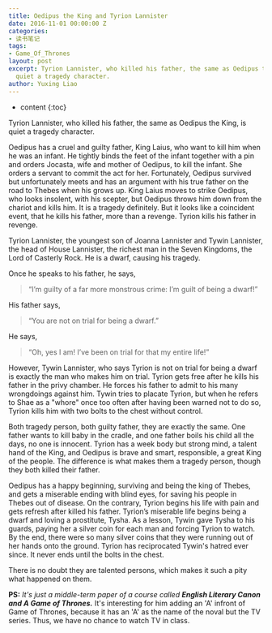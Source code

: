 ```yaml
---
title: Oedipus the King and Tyrion Lannister
date: 2016-11-01 00:00:00 Z
categories:
- 读书笔记
tags:
- Game_Of_Thrones
layout: post
excerpt: Tyrion Lannister, who killed his father, the same as Oedipus the King, is
  quiet a tragedy character.
author: Yuxing Liao
---
```


* content
{:toc}

Tyrion Lannister, who killed his father, the same as Oedipus the King, is quiet a tragedy character.

Oedipus has a cruel and guilty father, King Laius, who want to kill him when he was an infant. He tightly binds the feet of the infant together with a pin and orders Jocasta, wife and mother of Oedipus, to kill the infant. She orders a servant to commit the act for her. Fortunately, Oedipus survived but unfortunately meets and has an argument with his true father on the road to Thebes when his grows up. King Laius moves to strike Oedipus, who looks insolent, with his scepter, but Oedipus throws him down from the chariot and kills him. It is a tragedy definitely. But it looks like a coincident event, that he kills his father, more than a revenge. Tyrion kills his father in revenge.

Tyrion Lannister, the youngest son of Joanna Lannister and Tywin Lannister, the head of House Lannister, the richest man in the Seven Kingdoms, the Lord of Casterly Rock. He is a dwarf, causing his tragedy.

Once he speaks to his father, he says,

> “I’m guilty of a far more monstrous crime: I’m guilt of being a dwarf!”

His father says,

> “You are not on trial for being a dwarf.”

He says,

> “Oh, yes I am! I’ve been on trial for that my entire life!”

However, Tywin Lannister, who says Tyrion is not on trial for being a dwarf is exactly the man who makes him on trial. Tyrion gets free after he kills his father in the privy chamber. He forces his father to admit to his many wrongdoings against him. Tywin tries to placate Tyrion, but when he refers to Shae as a "whore" once too often after having been warned not to do so, Tyrion kills him with two bolts to the chest without control.

Both tragedy person, both guilty father, they are exactly the same. One father wants to kill baby in the cradle, and one father boils his child all the days, no one is innocent. Tyrion has a week body but strong mind, a talent hand of the King, and Oedipus is brave and smart, responsible, a great King of the people. The difference is what makes them a tragedy person, though they both killed their father.

Oedipus has a happy beginning, surviving and being the king of Thebes, and gets a miserable ending with blind eyes, for saving his people in Thebes out of disease. On the contrary, Tyrion begins his life with pain and gets refresh after killed his father. Tyrion’s miserable life begins being a dwarf and loving a prostitute, Tysha. As a lesson, Tywin gave Tysha to his guards, paying her a silver coin for each man and forcing Tyrion to watch. By the end, there were so many silver coins that they were running out of her hands onto the ground. Tyrion has reciprocated Tywin's hatred ever since. It never ends until the bolts in the chest.

There is no doubt they are talented persons, which makes it such a pity what happened on them.

**PS:** _It's just a middle-term paper of a course called **English Literary Canon and A Game of Thrones.**_ It's interesting for him adding an 'A' infront of Game of Thrones, because it has an 'A' as the name of the noval but the TV series. Thus, we have no chance to watch TV in class.
